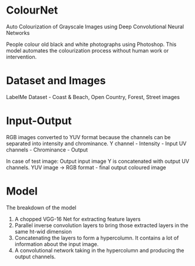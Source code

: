 # ColourNet
Auto Colourization of Grayscale Images using Deep Convolutional Neural Networks

People colour old black and white photographs using Photoshop. This model automates the colourization process without human work or intervention. 

# Dataset and Images
LabelMe Dataset - Coast & Beach, Open Country, Forest, Street images

# Input-Output
RGB images converted to YUV format because the channels can be separated into intensity and chrominance.
Y channel - Intensity - Input
UV channels - Chrominance - Output

In case of test image:
Output input image Y is concatenated with output UV channels.
YUV image -> RGB format - final output coloured image

# Model
The breakdown of the model
1. A chopped VGG-16 Net for extracting feature layers
2. Parallel inverse convolution layers to bring those extracted layers in the same ht-wid dimension
3. Concatenating the layers to form a hypercolumn. It contains a lot of information about the input image.
4. A convolutional network taking in the hypercolumn and producing the output channels.

